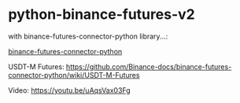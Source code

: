 # python-binance-futures-v2
with binance-futures-connector-python library...:

[binance-futures-connector-python](https://github.com/Binance-docs/binance-futures-connector-python)

USDT-M Futures: https://github.com/Binance-docs/binance-futures-connector-python/wiki/USDT-M-Futures

Video: https://youtu.be/uAqsVax03Fg
